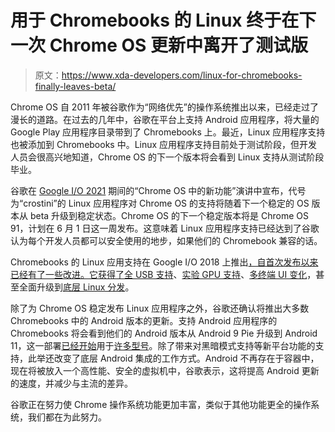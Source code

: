# 用于 Chromebooks 的 Linux 终于在下一次 Chrome OS 更新中离开了测试版

> 原文：<https://www.xda-developers.com/linux-for-chromebooks-finally-leaves-beta/>

Chrome OS 自 2011 年被谷歌作为“网络优先”的操作系统推出以来，已经走过了漫长的道路。在过去的几年中，谷歌在平台上支持 Android 应用程序，将大量的 Google Play 应用程序目录带到了 Chromebooks 上。最近，Linux 应用程序支持也被添加到 Chromebooks 中。Linux 应用程序支持目前处于测试阶段，但开发人员会很高兴地知道，Chrome OS 的下一个版本将会看到 Linux 支持从测试阶段毕业。

谷歌在 [Google I/O 2021](https://www.xda-developers.com/google-io-2021-recap/) 期间的“Chrome OS 中的新功能”演讲中宣布，代号为“crostini”的 Linux 应用程序对 Chrome OS 的支持将随着下一个稳定的 OS 版本从 beta 升级到稳定状态。Chrome OS 的下一个稳定版本将是 Chrome OS 91，计划在 6 月 1 日这一周发布。这意味着 Linux 应用程序支持已经达到了谷歌认为每个开发人员都可以安全使用的地步，如果他们的 Chromebook 兼容的话。

Chromebooks 的 Linux 应用支持在 Google I/O 2018 上推出[，自首次发布以来已经有了一些改进。它获得了](https://www.xda-developers.com/chrome-os-linux-app-support-google-pixelbook/)[全 USB 支持](https://www.xda-developers.com/chrome-os-75-full-usb-support-linux-apps/)、[实验 GPU 支持](https://www.xda-developers.com/chrome-os-76-gpu-support-linux-apps/)、[多终端 UI 变化](https://www.xda-developers.com/chrome-os-82-material-theme-files-linux-terminal-redesign/)，甚至全面升级到[底层 Linux 分发](https://www.xda-developers.com/chrome-os-80-debian-10-buster-linux-installations/)。

除了为 Chrome OS 稳定发布 Linux 应用程序之外，谷歌还确认将推出大多数 Chromebooks 中的 Android 版本的更新。支持 Android 应用程序的 Chromebooks 将会看到他们的 Android 版本从 Android 9 Pie 升级到 Android 11，这一部署[已经开始](https://www.xda-developers.com/android-11-chromebook-dark-theme/)用于[许多型号](https://www.xda-developers.com/chromebooks-get-android-11-update/)。除了带来对黑暗模式支持等新平台功能的支持，此举还改变了底层 Android 集成的工作方式。Android 不再存在于容器中，现在将被放入一个高性能、安全的虚拟机中，谷歌表示，这将提高 Android 更新的速度，并减少与主流的差异。

谷歌正在努力使 Chrome 操作系统功能更加丰富，类似于其他功能更全的操作系统，我们都在为此努力。